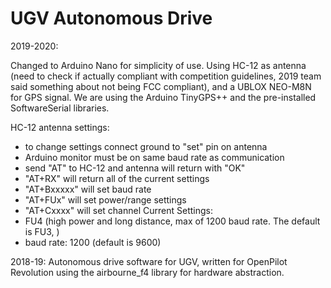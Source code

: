 # UGV Autonomous Drive
2019-2020:

Changed to Arduino Nano for simplicity of use. Using HC-12 as antenna (need to check if actually compliant with competition guidelines, 2019 team said something about not being FCC compliant), and a UBLOX NEO-M8N for GPS signal. We are using the Arduino TinyGPS++ and the pre-installed SoftwareSerial libraries.

HC-12 antenna settings:
- to change settings connect ground to "set" pin on antenna
- Arduino monitor must be on same baud rate as communication
- send "AT" to HC-12 and antenna will return with "OK"
- "AT+RX" will return all of the current settings
- "AT+Bxxxxx" will set baud rate
- "AT+FUx" will set power/range settings
- "AT+Cxxxx" will set channel
Current Settings:
- FU4 (high power and long distance, max of 1200 baud rate. The default is FU3, )
- baud rate: 1200 (default is 9600)

2018-19:
Autonomous drive software for UGV, written for OpenPilot Revolution using the airbourne_f4 library for hardware abstraction.
